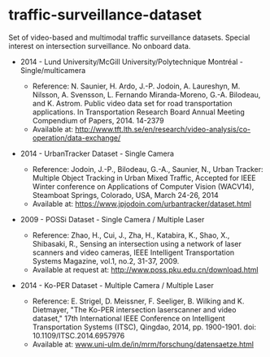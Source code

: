 # traffic-surveillance-dataset
Set of video-based and multimodal traffic surveillance datasets. Special interest on intersection surveillance. No onboard data.

* 2014 - Lund University/McGill University/Polytechnique Montréal - Single/multicamera
  * Reference: N. Saunier, H. Ardo, J.-P. Jodoin, A. Laureshyn, M. Nilsson, A. Svensson, L. Fernando Miranda-Moreno, G.-A. Bilodeau, and K. Astrom. Public video data set for road transportation applications. In Transportation Research Board Annual Meeting Compendium of Papers, 2014. 14-2379
  * Available at: http://www.tft.lth.se/en/research/video-analysis/co-operation/data-exchange/

* 2014 - UrbanTracker Dataset - Single Camera
  * Reference: Jodoin, J.-P., Bilodeau, G.-A., Saunier, N., Urban Tracker: Multiple Object Tracking in Urban Mixed Traffic, Accepted for IEEE Winter conference on Applications of Computer Vision (WACV14), Steamboat Springs, Colorado, USA, March 24-26, 2014
  * Available at: https://www.jpjodoin.com/urbantracker/dataset.html

* 2009 - POSSi Dataset - Single Camera / Multiple Laser
  * Reference: Zhao, H., Cui, J., Zha, H., Katabira, K., Shao, X., Shibasaki, R., Sensing an intersection using a network of laser scanners and video cameras, IEEE Intelligent Transportation Systems Magazine, vol.1, no.2, 31-37, 2009.
  * Available at request at: http://www.poss.pku.edu.cn/download.html

* 2014 - Ko-PER Dataset - Multiple Camera / Multiple Laser
  * Reference: E. Strigel, D. Meissner, F. Seeliger, B. Wilking and K. Dietmayer, "The Ko-PER intersection laserscanner and video dataset," 17th International IEEE Conference on Intelligent Transportation Systems (ITSC), Qingdao, 2014, pp. 1900-1901. doi: 10.1109/ITSC.2014.6957976
  * Available at: www.uni-ulm.de/in/mrm/forschung/datensaetze.html

